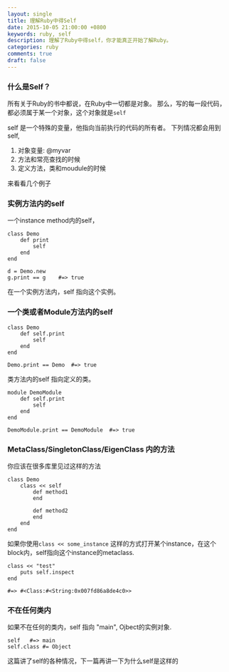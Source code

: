 ```yaml
---
layout: single
title: 理解Ruby中得Self
date: 2015-10-05 21:00:00 +0800
keywords: ruby, self
description: 理解了Ruby中得self，你才能真正开始了解Ruby。
categories: ruby
comments: true
draft: false
---
```


### 什么是Self？

所有关于Ruby的书中都说，在Ruby中一切都是对象。 那么，写的每一段代码，都必须属于某一个对象，这个对象就是<code>self</code>

self 是一个特殊的变量，他指向当前执行的代码的所有者。 下列情况都会用到 self,

1. 对象变量: @myvar
2. 方法和常亮查找的时候
3. 定义方法，类和moudule的时候

来看看几个例子

### 实例方法内的self

一个instance method内的self，

```
class Demo
	def print
		self
	end
end

d = Demo.new
g.print == g    #=> true

```

在一个实例方法内，self 指向这个实例。


### 一个类或者Module方法内的self

```
class Demo
	def self.print
		self
	end
end

Demo.print == Demo  #=> true

```

类方法内的self 指向定义的类。

```
module DemoModule
	def self.print
		self
	end
end

DemoModule.print == DemoModule  #=> true

```

### MetaClass/SingletonClass/EigenClass 内的方法

你应该在很多库里见过这样的方法

```
class Demo
	class << self
		def method1
		end

		def method2
		end
	end
end
```

如果你使用<code>class << some_instance</code> 这样的方式打开某个instance，在这个block内，self指向这个instance的metaclass.

```
class << "test"
	puts self.inspect
end

#=> #<Class:#<String:0x007fd86a8de4c0>>

```

### 不在任何类内

如果不在任何的类内，self 指向 "main", Ojbect的实例对象.

```
self   #=> main
self.class #= Object
```

这篇讲了self的各种情况，下一篇再讲一下为什么self是这样的




